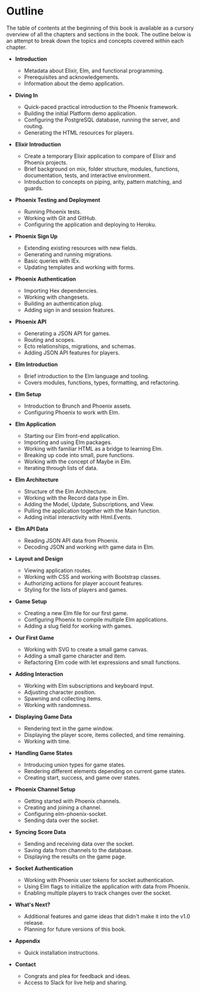 # Outline

The table of contents at the beginning of this book is available as a cursory
overview of all the chapters and sections in the book. The outline below is an
attempt to break down the topics and concepts covered within each chapter.

- **Introduction**
  - Metadata about Elixir, Elm, and functional programming.
  - Prerequisites and acknowledgements.
  - Information about the demo application.

- **Diving In**
  - Quick-paced practical introduction to the Phoenix framework.
  - Building the initial Platform demo application.
  - Configuring the PostgreSQL database, running the server, and routing.
  - Generating the HTML resources for players.

- **Elixir Introduction**
  - Create a temporary Elixir application to compare of Elixir and Phoenix
    projects.
  - Brief background on mix, folder structure, modules, functions,
    documentation, tests, and interactive environment.
  - Introduction to concepts on piping, arity, pattern matching, and guards.

- **Phoenix Testing and Deployment**
  - Running Phoenix tests.
  - Working with Git and GitHub.
  - Configuring the application and deploying to Heroku.

- **Phoenix Sign Up**
  - Extending existing resources with new fields.
  - Generating and running migrations.
  - Basic queries with IEx.
  - Updating templates and working with forms.

- **Phoenix Authentication**
  - Importing Hex dependencies.
  - Working with changesets.
  - Building an authentication plug.
  - Adding sign in and session features.

- **Phoenix API**
  - Generating a JSON API for games.
  - Routing and scopes.
  - Ecto relationships, migrations, and schemas.
  - Adding JSON API features for players.

- **Elm Introduction**
  - Brief introduction to the Elm language and tooling.
  - Covers modules, functions, types, formatting, and refactoring.

- **Elm Setup**
  - Introduction to Brunch and Phoenix assets.
  - Configuring Phoenix to work with Elm.

- **Elm Application**
  - Starting our Elm front-end application.
  - Importing and using Elm packages.
  - Working with familiar HTML as a bridge to learning Elm.
  - Breaking up code into small, pure functions.
  - Working with the concept of Maybe in Elm.
  - Iterating through lists of data.

- **Elm Architecture**
  - Structure of the Elm Architecture.
  - Working with the Record data type in Elm.
  - Adding the Model, Update, Subscriptions, and View.
  - Pulling the application together with the Main function.
  - Adding initial interactivity with Html.Events.

- **Elm API Data**
  - Reading JSON API data from Phoenix.
  - Decoding JSON and working with game data in Elm.

- **Layout and Design**
  - Viewing application routes.
  - Working with CSS and working with Bootstrap classes.
  - Authorizing actions for player account features.
  - Styling for the lists of players and games.

- **Game Setup**
  - Creating a new Elm file for our first game.
  - Configuring Phoenix to compile multiple Elm applications.
  - Adding a slug field for working with games.

- **Our First Game**
  - Working with SVG to create a small game canvas.
  - Adding a small game character and item.
  - Refactoring Elm code with let expressions and small functions.

- **Adding Interaction**
  - Working with Elm subscriptions and keyboard input.
  - Adjusting character position.
  - Spawning and collecting items.
  - Working with randomness.

- **Displaying Game Data**
  - Rendering text in the game window.
  - Displaying the player score, items collected, and time remaining.
  - Working with time.

- **Handling Game States**
  - Introducing union types for game states.
  - Rendering different elements depending on current game states.
  - Creating start, success, and game over states.

- **Phoenix Channel Setup**
  - Getting started with Phoenix channels.
  - Creating and joining a channel.
  - Configuring elm-phoenix-socket.
  - Sending data over the socket.

- **Syncing Score Data**
  - Sending and receiving data over the socket.
  - Saving data from channels to the database.
  - Displaying the results on the game page.

- **Socket Authentication**
  - Working with Phoenix user tokens for socket authentication.
  - Using Elm flags to initialize the application with data from Phoenix.
  - Enabling multiple players to track changes over the socket.

- **What's Next?**
  - Additional features and game ideas that didn't make it into the v1.0 release.
  - Planning for future versions of this book.

- **Appendix**
  - Quick installation instructions.

- **Contact**
  - Congrats and plea for feedback and ideas.
  - Access to Slack for live help and sharing.
